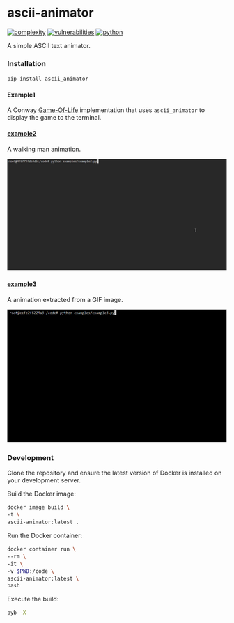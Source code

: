 # ascii-animator
[![complexity](https://img.shields.io/badge/complexity-Simple:%204-brightgreen)](https://radon.readthedocs.io/en/latest/api.html#module-radon.complexity)
[![vulnerabilities](https://img.shields.io/badge/vulnerabilities-None-brightgreen)](https://pypi.org/project/bandit/)
[![python](https://img.shields.io/badge/python-3.7%20%7C%203.8%20%7C%203.9%20%7C%203.10-teal)](https://www.python.org/downloads/)

A simple ASCII text animator.

### Installation
```bash
pip install ascii_animator
```
#### Example1

A Conway [Game-Of-Life](https://github.com/soda480/game-of-life) implementation that uses `ascii_animator` to display the game to the terminal.

#### [example2](https://github.com/soda480/ascii-animator/blob/main/examples/example2.py)

A walking man animation.

![example1](https://raw.githubusercontent.com/soda480/ascii-animator/main/docs/images/example2.gif)

#### [example3](https://github.com/soda480/ascii-animator/blob/main/examples/example3.py)

A animation extracted from a GIF image.

![example3](https://raw.githubusercontent.com/soda480/ascii-animator/main/docs/images/example3.gif)

### Development

Clone the repository and ensure the latest version of Docker is installed on your development server.

Build the Docker image:
```sh
docker image build \
-t \
ascii-animator:latest .
```

Run the Docker container:
```sh
docker container run \
--rm \
-it \
-v $PWD:/code \
ascii-animator:latest \
bash
```

Execute the build:
```sh
pyb -X
```
